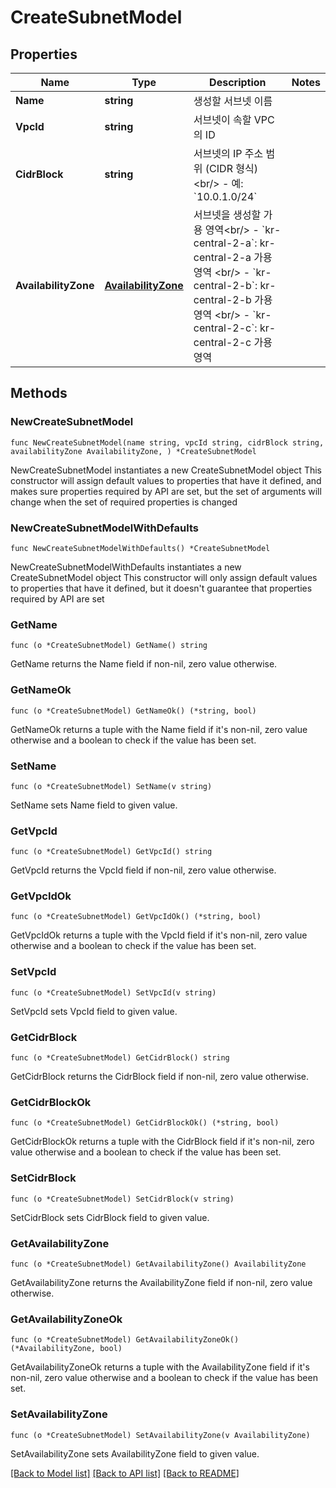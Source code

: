 # CreateSubnetModel

## Properties

Name | Type | Description | Notes
------------ | ------------- | ------------- | -------------
**Name** | **string** | 생성할 서브넷 이름 | 
**VpcId** | **string** | 서브넷이 속할 VPC의 ID | 
**CidrBlock** | **string** | 서브넷의 IP 주소 범위 (CIDR 형식)&lt;br/&gt; - 예: &#x60;10.0.1.0/24&#x60; | 
**AvailabilityZone** | [**AvailabilityZone**](AvailabilityZone.md) | 서브넷을 생성할 가용 영역&lt;br/&gt; - &#x60;kr-central-2-a&#x60;: kr-central-2-a 가용 영역 &lt;br/&gt; - &#x60;kr-central-2-b&#x60;: kr-central-2-b 가용 영역 &lt;br/&gt; - &#x60;kr-central-2-c&#x60;: kr-central-2-c 가용 영역 | 

## Methods

### NewCreateSubnetModel

`func NewCreateSubnetModel(name string, vpcId string, cidrBlock string, availabilityZone AvailabilityZone, ) *CreateSubnetModel`

NewCreateSubnetModel instantiates a new CreateSubnetModel object
This constructor will assign default values to properties that have it defined,
and makes sure properties required by API are set, but the set of arguments
will change when the set of required properties is changed

### NewCreateSubnetModelWithDefaults

`func NewCreateSubnetModelWithDefaults() *CreateSubnetModel`

NewCreateSubnetModelWithDefaults instantiates a new CreateSubnetModel object
This constructor will only assign default values to properties that have it defined,
but it doesn't guarantee that properties required by API are set

### GetName

`func (o *CreateSubnetModel) GetName() string`

GetName returns the Name field if non-nil, zero value otherwise.

### GetNameOk

`func (o *CreateSubnetModel) GetNameOk() (*string, bool)`

GetNameOk returns a tuple with the Name field if it's non-nil, zero value otherwise
and a boolean to check if the value has been set.

### SetName

`func (o *CreateSubnetModel) SetName(v string)`

SetName sets Name field to given value.


### GetVpcId

`func (o *CreateSubnetModel) GetVpcId() string`

GetVpcId returns the VpcId field if non-nil, zero value otherwise.

### GetVpcIdOk

`func (o *CreateSubnetModel) GetVpcIdOk() (*string, bool)`

GetVpcIdOk returns a tuple with the VpcId field if it's non-nil, zero value otherwise
and a boolean to check if the value has been set.

### SetVpcId

`func (o *CreateSubnetModel) SetVpcId(v string)`

SetVpcId sets VpcId field to given value.


### GetCidrBlock

`func (o *CreateSubnetModel) GetCidrBlock() string`

GetCidrBlock returns the CidrBlock field if non-nil, zero value otherwise.

### GetCidrBlockOk

`func (o *CreateSubnetModel) GetCidrBlockOk() (*string, bool)`

GetCidrBlockOk returns a tuple with the CidrBlock field if it's non-nil, zero value otherwise
and a boolean to check if the value has been set.

### SetCidrBlock

`func (o *CreateSubnetModel) SetCidrBlock(v string)`

SetCidrBlock sets CidrBlock field to given value.


### GetAvailabilityZone

`func (o *CreateSubnetModel) GetAvailabilityZone() AvailabilityZone`

GetAvailabilityZone returns the AvailabilityZone field if non-nil, zero value otherwise.

### GetAvailabilityZoneOk

`func (o *CreateSubnetModel) GetAvailabilityZoneOk() (*AvailabilityZone, bool)`

GetAvailabilityZoneOk returns a tuple with the AvailabilityZone field if it's non-nil, zero value otherwise
and a boolean to check if the value has been set.

### SetAvailabilityZone

`func (o *CreateSubnetModel) SetAvailabilityZone(v AvailabilityZone)`

SetAvailabilityZone sets AvailabilityZone field to given value.



[[Back to Model list]](../README.md#documentation-for-models) [[Back to API list]](../README.md#documentation-for-api-endpoints) [[Back to README]](../README.md)


